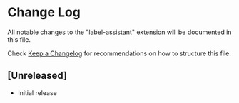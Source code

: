 # Change Log

All notable changes to the "label-assistant" extension will be documented in this file.

Check [Keep a Changelog](http://keepachangelog.com/) for recommendations on how to structure this file.

## [Unreleased]

- Initial release